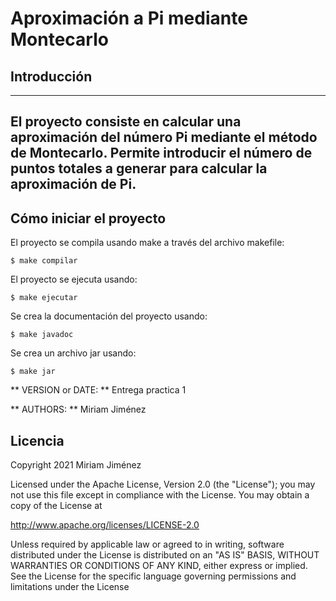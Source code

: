 # Aproximación a Pi mediante Montecarlo
## Introducción

------------------------------------------------------------------------
El proyecto consiste en calcular una aproximación del número Pi mediante el método de Montecarlo. 
Permite introducir el número de puntos totales a generar para calcular la aproximación de Pi.
------------------------------------------------------------------------

## Cómo iniciar el proyecto

El proyecto se compila usando make a través del archivo makefile: 

	$ make compilar

El proyecto se ejecuta usando:

	$ make ejecutar

Se crea la documentación del proyecto usando:

	$ make javadoc

Se crea un archivo jar usando:

	$ make jar 

** VERSION or DATE: ** Entrega practica 1

** AUTHORS: ** Miriam Jiménez

## Licencia

Copyright 2021 Miriam Jiménez

 Licensed under the Apache License, Version 2.0 (the "License");
 you may not use this file except in compliance with the License.
 You may obtain a copy of the License at
	
  http://www.apache.org/licenses/LICENSE-2.0
	
  Unless required by applicable law or agreed to in writing, software
  distributed under the License is distributed on an "AS IS" BASIS,
  WITHOUT WARRANTIES OR CONDITIONS OF ANY KIND, either express or implied.
  See the License for the specific language governing permissions and
  limitations under the License




